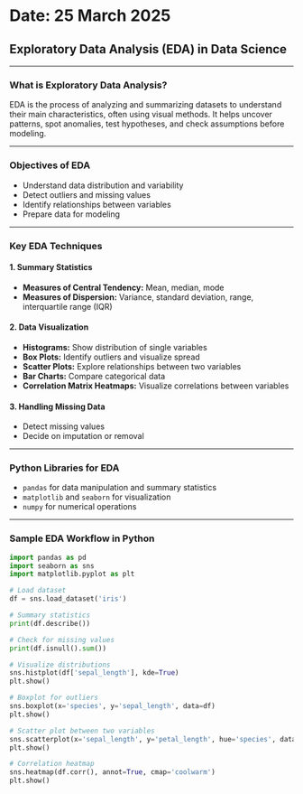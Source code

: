 # Date: 25 March 2025  
## Exploratory Data Analysis (EDA) in Data Science

---

### What is Exploratory Data Analysis?  
EDA is the process of analyzing and summarizing datasets to understand their main characteristics, often using visual methods. It helps uncover patterns, spot anomalies, test hypotheses, and check assumptions before modeling.

---

### Objectives of EDA  
- Understand data distribution and variability  
- Detect outliers and missing values  
- Identify relationships between variables  
- Prepare data for modeling

---

### Key EDA Techniques

#### 1. Summary Statistics  
- **Measures of Central Tendency:** Mean, median, mode  
- **Measures of Dispersion:** Variance, standard deviation, range, interquartile range (IQR)

#### 2. Data Visualization  
- **Histograms:** Show distribution of single variables  
- **Box Plots:** Identify outliers and visualize spread  
- **Scatter Plots:** Explore relationships between two variables  
- **Bar Charts:** Compare categorical data  
- **Correlation Matrix Heatmaps:** Visualize correlations between variables

#### 3. Handling Missing Data  
- Detect missing values  
- Decide on imputation or removal

---

### Python Libraries for EDA  
- `pandas` for data manipulation and summary statistics  
- `matplotlib` and `seaborn` for visualization  
- `numpy` for numerical operations

---

### Sample EDA Workflow in Python

```python
import pandas as pd
import seaborn as sns
import matplotlib.pyplot as plt

# Load dataset
df = sns.load_dataset('iris')

# Summary statistics
print(df.describe())

# Check for missing values
print(df.isnull().sum())

# Visualize distributions
sns.histplot(df['sepal_length'], kde=True)
plt.show()

# Boxplot for outliers
sns.boxplot(x='species', y='sepal_length', data=df)
plt.show()

# Scatter plot between two variables
sns.scatterplot(x='sepal_length', y='petal_length', hue='species', data=df)
plt.show()

# Correlation heatmap
sns.heatmap(df.corr(), annot=True, cmap='coolwarm')
plt.show()
